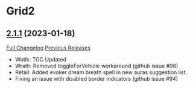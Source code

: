 # Grid2

## [2.1.1](https://github.com/michaelnpsp/Grid2/tree/2.1.1) (2023-01-18)
[Full Changelog](https://github.com/michaelnpsp/Grid2/compare/2.1.0...2.1.1) [Previous Releases](https://github.com/michaelnpsp/Grid2/releases)

- Wotlk: TOC Updated  
- Wrath: Removed toggleForVehicle workaround (github issue #98)  
- Retail: Added evoker dream breath spell in new auras suggestion list.  
- Fixing an issue with disabled border indicators (github issue #94)  

